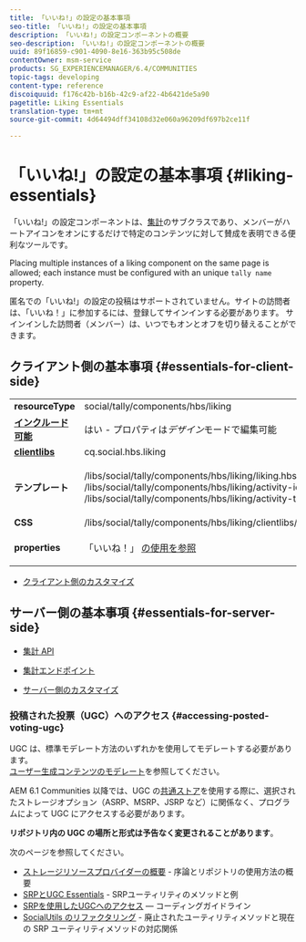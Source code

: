 ```yaml
---
title: 「いいね!」の設定の基本事項
seo-title: 「いいね!」の設定の基本事項
description: 「いいね!」の設定コンポーネントの概要
seo-description: 「いいね!」の設定コンポーネントの概要
uuid: 89f16859-c901-4090-8e16-363b95c508de
contentOwner: msm-service
products: SG_EXPERIENCEMANAGER/6.4/COMMUNITIES
topic-tags: developing
content-type: reference
discoiquuid: f176c42b-b16b-42c9-af22-4b6421de5a90
pagetitle: Liking Essentials
translation-type: tm+mt
source-git-commit: 4d64494dff34108d32e060a96209df697b2ce11f

---
```



# 「いいね!」の設定の基本事項 {#liking-essentials}

「いいね!」の設定コンポーネントは、[集計](tally.md)のサブクラスであり、メンバーがハートアイコンをオンにするだけで特定のコンテンツに対して賛成を表明できる便利なツールです。

Placing multiple instances of a liking component on the same page is allowed; each instance must be configured with an unique `tally name` property.

匿名での「いいね!」の設定の投稿はサポートされていません。サイトの訪問者は、「いいね！」に参加するには、登録してサインインする必要があります。 サインインした訪問者（メンバー）は、いつでもオンとオフを切り替えることができます。

## クライアント側の基本事項 {#essentials-for-client-side}

<table> 
 <tbody> 
  <tr> 
   <td> <strong>resourceType</strong></td> 
   <td>social/tally/components/hbs/liking</td> 
  </tr> 
  <tr> 
   <td> <a href="scf.md#add-or-include-a-communities-component"><strong>インクルード可能</strong></a></td> 
   <td>はい - プロパティは<i>デザイン</i>モードで編集可能</td> 
  </tr> 
  <tr> 
   <td> <a href="client-customize.md#clientlibs-for-scf"><strong>clientlibs </strong></a></td> 
   <td> cq.social.hbs.liking</td> 
  </tr> 
  <tr> 
   <td> <strong>テンプレート</strong></td> 
   <td><p> /libs/social/tally/components/hbs/liking/liking.hbs<br /> /libs/social/tally/components/hbs/liking/activity-icon.hbs<br /> /libs/social/tally/components/hbs/liking/activity-title.hbs</p> </td> 
  </tr> 
  <tr> 
   <td><strong>CSS</strong></td> 
   <td> /libs/social/tally/components/hbs/liking/clientlibs/likingcomponent.css</td> 
  </tr> 
  <tr> 
   <td><strong>properties</strong></td> 
   <td><p>「いいね！」 <a href="liking.md">の使用を参照</a></p> </td> 
  </tr> 
 </tbody> 
</table>

* [クライアント側のカスタマイズ](client-customize.md)

## サーバー側の基本事項 {#essentials-for-server-side}

* [集計 API](https://helpx.adobe.com/experience-manager/6-4/sites/developing/using/reference-materials/javadoc/com/adobe/cq/social/tally/client/api/package-summary.html)

* [集計エンドポイント](https://helpx.adobe.com/experience-manager/6-4/sites/developing/using/reference-materials/javadoc/com/adobe/cq/social/tally/client/endpoints/package-summary.html)

* [サーバー側のカスタマイズ](server-customize.md)

### 投稿された投票（UGC）へのアクセス {#accessing-posted-voting-ugc}

UGC は、標準モデレート方法のいずれかを使用してモデレートする必要があります。\
[ユーザー生成コンテンツのモデレート](moderate-ugc.md)を参照してください。

AEM 6.1 Communities 以降では、UGC の[共通ストア](working-with-srp.md)を使用する際に、選択されたストレージオプション（ASRP、MSRP、JSRP など）に関係なく、プログラムによって UGC にアクセスする必要があります。

**リポジトリ内の UGC の場所と形式は予告なく変更されることがあります**。

次のページを参照してください。

* [ストレージリソースプロバイダーの概要](srp.md) - 序論とリポジトリの使用方法の概要
* [SRPとUGC Essentials](srp-and-ugc.md) - SRPユーティリティのメソッドと例
* [SRPを使用したUGCへのアクセス](accessing-ugc-with-srp.md) — コーディングガイドライン
* [SocialUtils のリファクタリング](socialutils.md) - 廃止されたユーティリティメソッドと現在の SRP ユーティリティメソッドの対応関係

